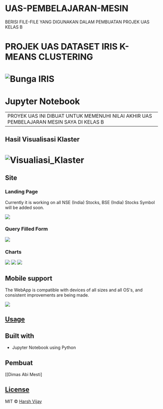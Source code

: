 # UAS-PEMBELAJARAN-MESIN
BERISI FILE-FILE YANG DIGUNAKAN DALAM PEMBUATAN PROJEK UAS KELAS B

# PROJEK UAS DATASET IRIS K-MEANS CLUSTERING
# ![Bunga IRIS](https://th.bing.com/th/id/OIP.nfK3vGZkTa4GrO7yWpcS-QHaDT?rs=1&pid=ImgDetMain)
# Jupyter Notebook
<table>
<tr>
<td>
  PROYEK UAS INI DIBUAT UNTUK MEMENUHI NILAI AKHIR UAS PEMBELAJARAN MESIN SAYA DI KELAS B
</td>
</tr>
</table>


## Hasil Visualisasi Klaster
# ![Visualiasi_Klaster](https://github.com/dimasssaja/UAS-PEMBELAJARAN-MESIN/blob/main/Screenshot%20Data%20Gambar/Screenshot%202024-02-01%20000610.png?raw=true)


## Site

### Landing Page
Currently it is working on all NSE (India) Stocks, BSE (India) Stocks Symbol will be added soon.

![](https://iharsh234.github.io/WebApp/images/demo/web_app_face.JPG)

### Query Filled Form
![](https://iharsh234.github.io/WebApp/images/demo/demo_query.JPG)

### Charts
![](https://iharsh234.github.io/WebApp/images/demo/demo_chart1.JPG)
![](https://iharsh234.github.io/WebApp/images/demo/demo_chart2.JPG)
![](https://iharsh234.github.io/WebApp/images/demo/demo_chart3.JPG)


## Mobile support
The WebApp is compatible with devices of all sizes and all OS's, and consistent improvements are being made.

![](https://iharsh234.github.io/WebApp/images/demo/mobile.png)




## [Usage](https://iharsh234.github.io/WebApp/) 



## Built with 

- Jupyter Notebook using Python
  

## Pembuat

[[Dimas Abi Mesti]

## [License](https://github.com/iharsh234/WebApp/blob/master/LICENSE.md)

MIT © [Harsh Vijay ](https://github.com/iharsh234)

